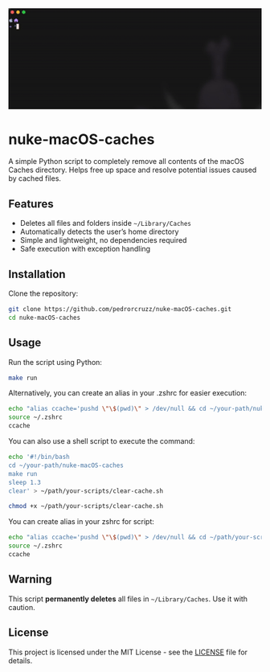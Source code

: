 <div align="center">
  <img src="images/demo-crop.gif" width="900">
</div>




# nuke-macOS-caches

 A simple Python script to completely remove all contents of the macOS Caches directory. Helps free up space and resolve potential issues caused by cached files.

## Features
- Deletes all files and folders inside `~/Library/Caches`
- Automatically detects the user’s home directory
- Simple and lightweight, no dependencies required
- Safe execution with exception handling

## Installation
Clone the repository:  
```sh
git clone https://github.com/pedrorcruzz/nuke-macOS-caches.git
cd nuke-macOS-caches
```

## Usage
Run the script using Python:  
```sh
make run
```

Alternatively, you can create an alias in your .zshrc for easier execution:

```sh
echo "alias ccache='pushd \"\$(pwd)\" > /dev/null && cd ~/your-path/nuke-macOS-caches && make run && clear && popd > /dev/null'" >> ~/.zshrc
source ~/.zshrc
ccache
```
You can also use a shell script to execute the command:

```sh
echo '#!/bin/bash
cd ~/your-path/nuke-macOS-caches
make run
sleep 1.3
clear' > ~/path/your-scripts/clear-cache.sh
```
```sh
chmod +x ~/path/your-scripts/clear-cache.sh
```

You can create alias in your zshrc for script:
```sh
echo "alias ccache='pushd \"\$(pwd)\" > /dev/null && cd ~/path/your-scripts && ./clear-cache.sh && popd > /dev/null'" >> ~/.zshrc
source ~/.zshrc
ccache
```


## Warning
This script **permanently deletes** all files in `~/Library/Caches`. Use it with caution.

## License
This project is licensed under the MIT License - see the [LICENSE](LICENSE) file for details.
